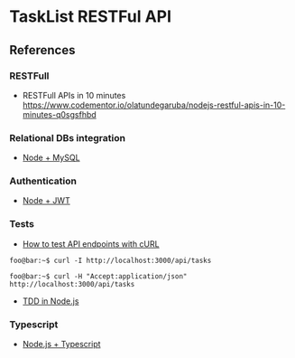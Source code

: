 # TaskList RESTFul API


## References

### RESTFull

* RESTFull APIs in 10 minutes
https://www.codementor.io/olatundegaruba/nodejs-restful-apis-in-10-minutes-q0sgsfhbd


### Relational DBs integration 

* [Node + MySQL](http://www.luiztools.com.br/post/como-usar-nodejs-mysql/)


### Authentication

* [Node + JWT](http://rcdevlabs.github.io/2015/02/12/como-criar-uma-api-restfull-em-nodejs-e-autenticar-usando-json-web-token-jwt/)


### Tests

* [How to test API endpoints with cURL](http://www.codingpedia.org/ama/how-to-test-a-rest-api-from-command-line-with-curl/)

```console
foo@bar:~$ curl -I http://localhost:3000/api/tasks

foo@bar:~$ curl -H "Accept:application/json" http://localhost:3000/api/tasks
```

* [TDD in Node.js](http://www.luiztools.com.br/post/tdd-como-criar-unit-tests-em-node-js-com-tape/)

### Typescript

* [Node.js + Typescript](https://blog.risingstack.com/building-a-node-js-app-with-typescript-tutorial/)
